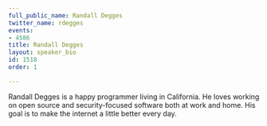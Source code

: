 ```yaml
---
full_public_name: Randall Degges
twitter_name: rdegges
events:
- 4586
title: Randall Degges
layout: speaker_bio
id: 1518
order: 1

---
```

Randall Degges is a happy programmer living in California. He loves working on open source and security-focused software both at work and home. His goal is to make the internet a little better every day.